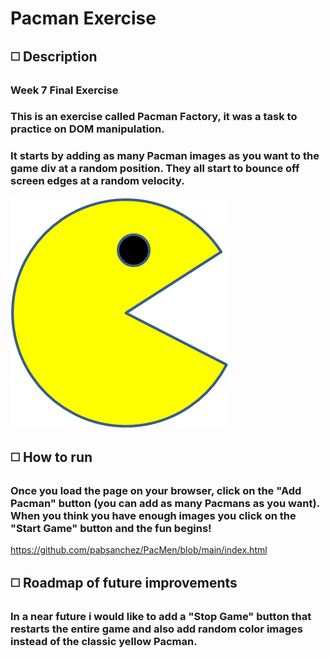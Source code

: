# Pacman Exercise

## :white_medium_square: Description
### Week 7 Final Exercise
### This is an exercise called Pacman Factory, it was a task to practice on DOM manipulation. 
### It starts by adding as many Pacman images as you want to the game div at a random position. They all start to bounce off screen edges at a random velocity.
<img src="./images/PacMan1.png">

## :white_medium_square: How to run
### Once you load the page on your browser, click on the "Add Pacman" button (you can add as many Pacmans as you want). When you think you have enough images you click on the "Start Game" button and the fun begins!

https://github.com/pabsanchez/PacMen/blob/main/index.html

## :white_medium_square: Roadmap of future improvements
### In a near future i would like to add a "Stop Game" button that restarts the entire game and also add random color images instead of the classic yellow Pacman.
